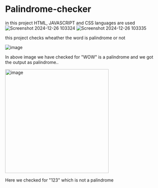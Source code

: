 # Palindrome-checker
in this project HTML, JAVASCRIPT and CSS languages are used
![Screenshot 2024-12-26 103324](https://github.com/user-attachments/assets/1f3941e4-87c9-4b50-9230-94341f7282e4)
![Screenshot 2024-12-26 103335](https://github.com/user-attachments/assets/f91baea4-178e-4cb9-bd6e-cd57885bb3f0)

this project checks wheather the word is palindrome or not

![image](https://github.com/user-attachments/assets/17d49afb-b34c-4a2a-823a-cee3e3489023)

In above image we have checked for "WOW" is a palindrome and we got the output as palindrome..

<img width="335" alt="image" src="https://github.com/user-attachments/assets/76fbd561-b763-4951-b5f5-1f69053e0b0c" />

Here we checked for "123" which is not a palindrome
